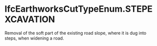 IfcEarthworksCutTypeEnum.STEPEXCAVATION
=======================================
Removal of the soft part of the existing road slope, where it is dug into
steps, when widening a road.



